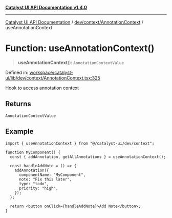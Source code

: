 [**Catalyst UI API Documentation v1.4.0**](../../../../README.md)

---

[Catalyst UI API Documentation](../../../../README.md) / [dev/context/AnnotationContext](../README.md) / useAnnotationContext

# Function: useAnnotationContext()

> **useAnnotationContext**(): `AnnotationContextValue`

Defined in: [workspace/catalyst-ui/lib/dev/context/AnnotationContext.tsx:325](https://github.com/TheBranchDriftCatalyst/catalyst-ui/blob/main/lib/dev/context/AnnotationContext.tsx#L325)

Hook to access annotation context

## Returns

`AnnotationContextValue`

## Example

```tsx
import { useAnnotationContext } from "@/catalyst-ui/dev/context";

function MyComponent() {
  const { addAnnotation, getAllAnnotations } = useAnnotationContext();

  const handleAddNote = () => {
    addAnnotation({
      componentName: "MyComponent",
      note: "Fix this later",
      type: "todo",
      priority: "high",
    });
  };

  return <button onClick={handleAddNote}>Add Note</button>;
}
```
